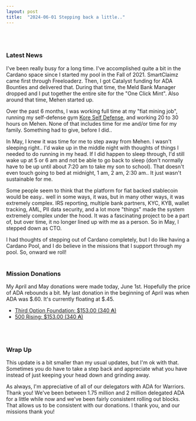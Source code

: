 ```yaml
---
layout: post
title:  "2024-06-01 Stepping back a little.."
---
```

<br><br>

### Latest News ###
I've been really busy for a long time. I've accomplished quite a bit in the Cardano space since I started my pool in the Fall of 2021. SmartClaimz came first through Freeloaderz. Then, I got Catalyst funding for ADA Bounties and delivered that. During that time, the Meld Bank Manager dropped and I put together the entire site for the "One Click Mint". Also around that time, Mehen started up.<br>

Over the past 6 months, I was working full time at my "fiat mining job", running my self-defense gym <a href="https://koreselfdefense.com">Kore Self Defense</a>, and working 20 to 30 hours on Mehen. None of that includes time for me and/or time for my family. Something had to give, before I did..<br>

In May, I knew it was time for me to step away from Mehen. I wasn't sleeping right.. I'd wake up in the middle night with thoughts of things I needed to do running in my head. If I did happen to sleep through, I'd still wake up at 5 or 6 am and not be able to go back to sleep (don't normally have to be up until about 7:20 am to take my son to school). That doesn't even touch going to bed at midnight, 1 am, 2 am, 2:30 am.. It just wasn't sustainable for me.<br>

Some people seem to think that the platform for fiat backed stablecoin would be easy.. well in some ways, it was, but in many other ways, it was extremely complex. IRS reporting, multiple bank partners, KYC, KYB, wallet tracking, AML, PII data security, and a lot more "things" made the system extremely complex under the hood. It was a fascinating project to be a part of, but over time, it no longer lined up with me as a person. So in May, I stepped down as CTO.<br>

I had thoughts of stepping out of Cardano completely, but I do like having a Cardano Pool, and I do believe in the missions that I support through my pool. So, onward we roll!
<br><br>

### Mission Donations ###

My April and May donations were made today, June 1st. Hopefully the price of ADA rebounds a bit. My last donation in the beginning of April was when ADA was $.60. It's currently floating at $.45.

<ul>
<li><i class="fas fa-caret-right"></i> <a href="/missions/third-option-foundation/#tof-donations">Third Option Foundation: $153.00 (340 ₳)</a></li>
<li><i class="fas fa-caret-right"></i> <a href="/missions/500-rising/#rising-donations">500 Rising: $153.00 (340 ₳)</a></li>
</ul>

<br><br>

### Wrap Up ###

This update is a bit smaller than my usual updates, but I'm ok with that. Sometimes you do have to take a step back and appreciate what you have instead of just keeping your head down and grinding away.<br>

As always, I'm appreciative of all of our delegators with ADA for Warriors. Thank you! We've been between 1.75 million and 2 million delegated ADA for a little while now and we've been fairly consistent rolling out blocks. That allows us to be consistent with our donations. I thank you, and our missions thank you!